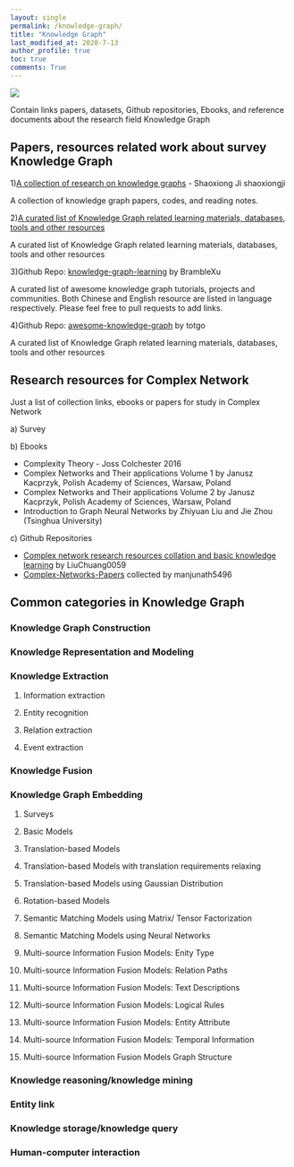 ```yaml
---
layout: single
permalink: /knowledge-graph/
title: "Knowledge Graph"
last_modified_at: 2020-7-13
author_profile: true
toc: true
comments: True
---
```


<p><img src="{{site.baseurl}}/assets/images/header/kg_header.png"></p>

Contain links papers, datasets, Github repositories, Ebooks, and reference documents about the research field Knowledge Graph

## Papers, resources related work about survey Knowledge Graph

1)[A collection of research on knowledge graphs](https://github.com/shaoxiongji/knowledge-graphs) - Shaoxiong Ji shaoxiongji

A collection of knowledge graph papers, codes, and reading notes.

2)[A curated list of Knowledge Graph related learning materials, databases, tools and other resources](https://github.com/totogo/awesome-knowledge-graph)

A curated list of Knowledge Graph related learning materials, databases, tools and other resources

3)Github Repo: [knowledge-graph-learning](https://github.com/BrambleXu/knowledge-graph-learning) by BrambleXu

A curated list of awesome knowledge graph tutorials, projects and communities. Both Chinese and English resource are listed in language respectively. Please feel free to pull requests to add links.

4)Github Repo: [awesome-knowledge-graph](https://github.com/totogo/awesome-knowledge-graph) by totgo

A curated list of Knowledge Graph related learning materials, databases, tools and other resources

## Research resources for Complex Network

Just a list of collection links, ebooks or papers for study in Complex Network

a) Survey

b) Ebooks

- Complexity Theory - Joss Colchester 2016
- Complex Networks and Their applications Volume 1 by Janusz Kacprzyk, Polish Academy of Sciences, Warsaw, Poland
- Complex Networks and Their applications Volume 2 by Janusz Kacprzyk, Polish Academy of Sciences, Warsaw, Poland
- Introduction to Graph Neural Networks by Zhiyuan Liu and Jie Zhou (Tsinghua University)

c) Github Repositories

- [Complex network research resources collation and basic knowledge learning](https://github.com/LiuChuang0059/Complex-Network) by LiuChuang0059
- [Complex-Networks-Papers](https://github.com/manjunath5496/Complex-Networks-Papers) collected by manjunath5496

## Common categories in Knowledge Graph

### Knowledge Graph Construction

### Knowledge Representation and Modeling

### Knowledge Extraction

1) Information extraction

2) Entity recognition

3) Relation extraction

4) Event extraction

### Knowledge Fusion

### Knowledge Graph Embedding

1) Surveys

2) Basic Models

3) Translation-based Models

4) Translation-based Models with translation requirements relaxing

5) Translation-based Models using Gaussian Distribution

6) Rotation-based Models

7) Semantic Matching Models using Matrix/ Tensor Factorization

8) Semantic Matching Models using Neural Networks

9) Multi-source Information Fusion Models: Enity Type

10) Multi-source Information Fusion Models: Relation Paths

11) Multi-source Information Fusion Models: Text Descriptions

12) Multi-source Information Fusion Models: Logical Rules

13) Multi-source Information Fusion Models: Entity Attribute

14) Multi-source Information Fusion Models: Temporal Information

15) Multi-source Information Fusion Models Graph Structure

### Knowledge reasoning/knowledge mining

### Entity link

### Knowledge storage/knowledge query

### Human-computer interaction
